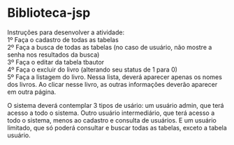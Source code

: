 # Biblioteca-jsp

Instruções para desenvolver a atividade:
<br>
1º Faça o cadastro de todas as tabelas
<br>
2º Faça a busca de todas as tabelas (no caso de usuário, não mostre a senha nos resultados da busca)
<br>
3º Faça o editar da tabela tbautor
<br>
4º Faça o excluir do livro (alterando seu status de 1 para 0)
<br>
5º Faça a listagem do livro. Nessa lista, deverá aparecer apenas os nomes dos livros. Ao clicar nesse livro, as outras informações deverão aparecer em outra página.
<br>

O sistema deverá contemplar 3 tipos de usário: um usuário admin, que terá acesso a todo o sistema. Outro usuário intermediário, que terá acesso a todo o sistema, menos ao cadastro e consulta de usuários. E um usuário limitado, que só poderá consultar e buscar todas as tabelas, exceto a tabela usuário.
